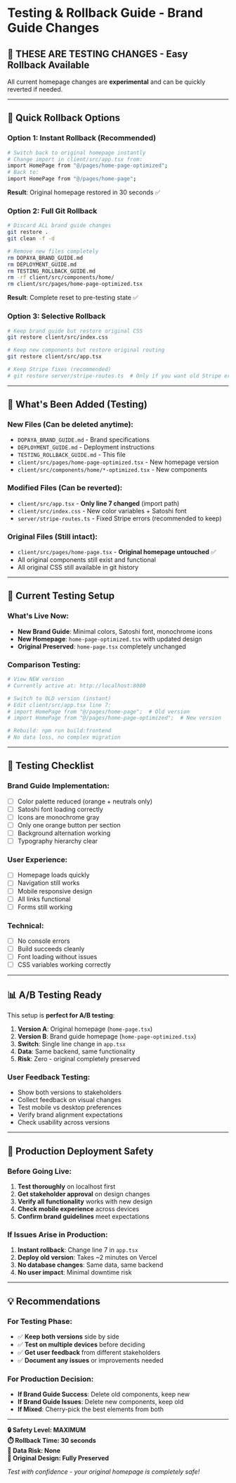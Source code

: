 # Testing & Rollback Guide - Brand Guide Changes

## 🚨 **THESE ARE TESTING CHANGES - Easy Rollback Available**

All current homepage changes are **experimental** and can be quickly reverted if needed.

---

## 🔄 **Quick Rollback Options**

### Option 1: Instant Rollback (Recommended)
```bash
# Switch back to original homepage instantly
# Change import in client/src/app.tsx from:
import HomePage from "@/pages/home-page-optimized";
# Back to:
import HomePage from "@/pages/home-page";
```
**Result**: Original homepage restored in 30 seconds ✅

### Option 2: Full Git Rollback
```bash
# Discard ALL brand guide changes
git restore .
git clean -f -d

# Remove new files completely
rm DOPAYA_BRAND_GUIDE.md
rm DEPLOYMENT_GUIDE.md
rm TESTING_ROLLBACK_GUIDE.md
rm -rf client/src/components/home/
rm client/src/pages/home-page-optimized.tsx
```
**Result**: Complete reset to pre-testing state ✅

### Option 3: Selective Rollback
```bash
# Keep brand guide but restore original CSS
git restore client/src/index.css

# Keep new components but restore original routing  
git restore client/src/app.tsx

# Keep Stripe fixes (recommended)
# git restore server/stripe-routes.ts  # Only if you want old Stripe errors back
```

---

## 📁 **What's Been Added (Testing)**

### New Files (Can be deleted anytime):
- `DOPAYA_BRAND_GUIDE.md` - Brand specifications
- `DEPLOYMENT_GUIDE.md` - Deployment instructions
- `TESTING_ROLLBACK_GUIDE.md` - This file
- `client/src/pages/home-page-optimized.tsx` - New homepage version
- `client/src/components/home/*-optimized.tsx` - New components

### Modified Files (Can be reverted):
- `client/src/app.tsx` - **Only line 7 changed** (import path)
- `client/src/index.css` - New color variables + Satoshi font
- `server/stripe-routes.ts` - Fixed Stripe errors (recommended to keep)

### Original Files (Still intact):
- `client/src/pages/home-page.tsx` - **Original homepage untouched** ✅
- All original components still exist and functional
- All original CSS still available in git history

---

## 🧪 **Current Testing Setup**

### What's Live Now:
- **New Brand Guide**: Minimal colors, Satoshi font, monochrome icons
- **New Homepage**: `home-page-optimized.tsx` with updated design
- **Original Preserved**: `home-page.tsx` completely unchanged

### Comparison Testing:
```bash
# View NEW version
# Currently active at: http://localhost:8080

# Switch to OLD version (instant)
# Edit client/src/app.tsx line 7:
# import HomePage from "@/pages/home-page";  # Old version
# import HomePage from "@/pages/home-page-optimized";  # New version

# Rebuild: npm run build:frontend
# No data loss, no complex migration
```

---

## 🎯 **Testing Checklist**

### Brand Guide Implementation:
- [ ] Color palette reduced (orange + neutrals only)
- [ ] Satoshi font loading correctly
- [ ] Icons are monochrome gray
- [ ] Only one orange button per section
- [ ] Background alternation working
- [ ] Typography hierarchy clear

### User Experience:
- [ ] Homepage loads quickly
- [ ] Navigation still works
- [ ] Mobile responsive design
- [ ] All links functional
- [ ] Forms still working

### Technical:
- [ ] No console errors
- [ ] Build succeeds cleanly
- [ ] Font loading without issues
- [ ] CSS variables working correctly

---

## 📊 **A/B Testing Ready**

This setup is **perfect for A/B testing**:

1. **Version A**: Original homepage (`home-page.tsx`)
2. **Version B**: Brand guide homepage (`home-page-optimized.tsx`) 
3. **Switch**: Single line change in `app.tsx`
4. **Data**: Same backend, same functionality
5. **Risk**: Zero - original completely preserved

### User Feedback Testing:
- Show both versions to stakeholders
- Collect feedback on visual changes
- Test mobile vs desktop preferences  
- Verify brand alignment expectations
- Check usability across versions

---

## 🚀 **Production Deployment Safety**

### Before Going Live:
1. **Test thoroughly** on localhost first
2. **Get stakeholder approval** on design changes
3. **Verify all functionality** works with new design
4. **Check mobile experience** across devices
5. **Confirm brand guidelines** meet expectations

### If Issues Arise in Production:
1. **Instant rollback**: Change line 7 in `app.tsx`
2. **Deploy old version**: Takes ~2 minutes on Vercel
3. **No database changes**: Same data, same backend
4. **No user impact**: Minimal downtime risk

---

## 💡 **Recommendations**

### For Testing Phase:
- ✅ **Keep both versions** side by side
- ✅ **Test on multiple devices** before deciding
- ✅ **Get user feedback** from different stakeholders
- ✅ **Document any issues** or improvements needed

### For Production Decision:
- **If Brand Guide Success**: Delete old components, keep new
- **If Brand Guide Issues**: Delete new components, keep old  
- **If Mixed**: Cherry-pick the best elements from both

---

**🔒 Safety Level: MAXIMUM**  
**⏱️ Rollback Time: 30 seconds**  
**💾 Data Risk: None**  
**🎨 Original Design: Fully Preserved**

*Test with confidence - your original homepage is completely safe!*